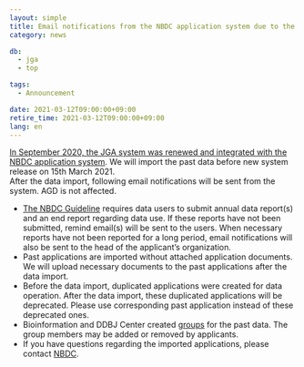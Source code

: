 ```yaml
---
layout: simple
title: Email notifications from the NBDC application system due to the past data import
category: news

db:
  - jga
  - top

tags:
  - Announcement

date: 2021-03-12T09:00:00+09:00
retire_time: 2021-03-12T09:00:00+09:00
lang: en
---
```


[In September 2020, the JGA system was renewed and integrated with the NBDC application system](/jga/update-202009-e.html). We will import the past data before new system release on 15th March 2021.    
After the data import, following email notifications will be sent from the system. AGD is not affected.

- [The NBDC Guideline](https://humandbs.biosciencedbc.jp/en/data-use) requires data users to submit annual data report(s) and an end report regarding data use. If these reports have not been submitted, remind email(s) will be sent to the users. When necessary reports have not been reported for a long period, email notifications will also be sent to the head of the applicant’s organization.
- Past applications are imported without attached application documents. We will upload necessary documents to the past applications after the data import.
- Before the data import, duplicated applications were created for data operation. After the data import, these duplicated applications will be deprecated. Please use corresponding past application instead of these deprecated ones.
- Bioinformation and DDBJ Center created [groups](/jga/update-202009-e.html#group) for the past data. The group members may be added or removed by applicants.
- If you have questions regarding the imported applications, please contact [NBDC](https://humandbs.biosciencedbc.jp/en/contact-us).
